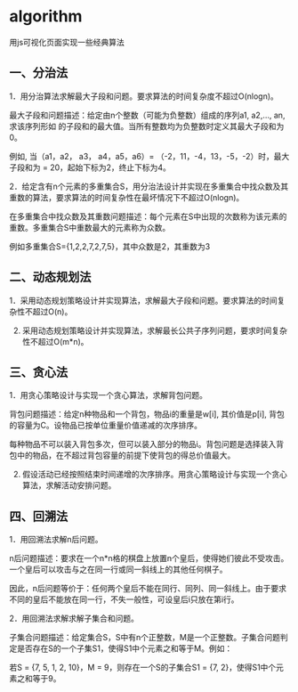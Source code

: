 # algorithm

用js可视化页面实现一些经典算法

## 一、分治法

1．用分治算法求解最大子段和问题。要求算法的时间复杂度不超过O(nlogn)。

最大子段和问题描述：给定由n个整数（可能为负整数）组成的序列a1, a2,…, an, 求该序列形如 的子段和的最大值。当所有整数均为负整数时定义其最大子段和为0。 

例如, 当（a1，a2， a3， a4，a5，a6）= （-2，11，-4，13，-5，-2）时，最大子段和为 = 20，起始下标为2，终止下标为4。

2．给定含有n个元素的多重集合S，用分治法设计并实现在多重集合中找众数及其重数的算法，要求算法的时间复杂性在最坏情况下不超过O(nlogn)。

在多重集合中找众数及其重数问题描述：每个元素在S中出现的次数称为该元素的重数。多重集合S中重数最大的元素称为众数。

例如多重集合S={1,2,2,7,2,7,5}，其中众数是2，其重数为3

## 二、动态规划法

1．采用动态规划策略设计并实现算法，求解最大子段和问题。要求算法的时间复杂性不超过O(n)。

2. 采用动态规划策略设计并实现算法，求解最长公共子序列问题，要求时间复杂性不超过O(m*n)。

## 三、贪心法

1．用贪心策略设计与实现一个贪心算法，求解背包问题。

背包问题描述：给定n种物品和一个背包，物品i的重量是w[i], 其价值是p[i], 背包的容量为C。设物品已按单位重量价值递减的次序排序。

每种物品不可以装入背包多次，但可以装入部分的物品i。背包问题是选择装入背包中的物品，在不超过背包容量的前提下使背包的得总价值最大。

2. 假设活动已经按照结束时间递增的次序排序。用贪心策略设计与实现一个贪心算法，求解活动安排问题。

## 四、回溯法

1．用回溯法求解n后问题。

n后问题描述：要求在一个n*n格的棋盘上放置n个皇后，使得她们彼此不受攻击。一个皇后可以攻击与之在同一行或同一斜线上的其他任何棋子。

因此，n后问题等价于：任何两个皇后不能在同行、同列、同一斜线上。由于要求不同的皇后不能放在同一行，不失一般性，可设皇后i只放在第i行。

2．用回溯法求解求解子集合和问题。

子集合问题描述：给定集合S，S中有n个正整数，M是一个正整数。子集合问题判定是否存在S的一个子集S1，使得S1中个元素之和等于M。例如：

 若S = {7, 5, 1, 2, 10}，M = 9，则存在一个S的子集合S1 = {7, 2}，使得S1中个元素之和等于9。
